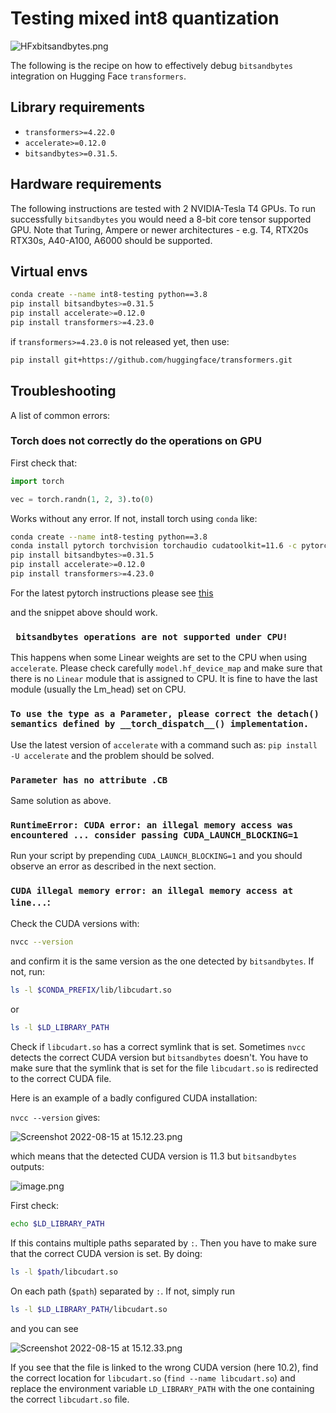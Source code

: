 # Testing mixed int8 quantization

![HFxbitsandbytes.png](https://cdn-uploads.huggingface.co/production/uploads/1660567705337-62441d1d9fdefb55a0b7d12c.png)

The following is the recipe on how to effectively debug `bitsandbytes` integration on Hugging Face `transformers`.

## Library requirements

+ `transformers>=4.22.0`
+ `accelerate>=0.12.0` 
+ `bitsandbytes>=0.31.5`.
## Hardware requirements

The following instructions are tested with 2 NVIDIA-Tesla T4 GPUs. To run successfully `bitsandbytes` you would need a 8-bit core tensor supported GPU. Note that Turing, Ampere or newer architectures - e.g. T4, RTX20s RTX30s, A40-A100, A6000 should be supported. 

## Virtual envs

```bash
conda create --name int8-testing python==3.8
pip install bitsandbytes>=0.31.5
pip install accelerate>=0.12.0
pip install transformers>=4.23.0
```
if `transformers>=4.23.0` is not released yet, then use:
```bash
pip install git+https://github.com/huggingface/transformers.git
```

## Troubleshooting

A list of common errors:

### Torch does not correctly do the operations on GPU

First check that:

```py
import torch

vec = torch.randn(1, 2, 3).to(0)
```

Works without any error. If not, install torch using `conda` like:

```bash
conda create --name int8-testing python==3.8
conda install pytorch torchvision torchaudio cudatoolkit=11.6 -c pytorch -c conda-forge
pip install bitsandbytes>=0.31.5
pip install accelerate>=0.12.0
pip install transformers>=4.23.0
```
For the latest pytorch instructions please see [this](https://pytorch.org/get-started/locally/)

and the snippet above should work.

### ` bitsandbytes operations are not supported under CPU!`

This happens when some Linear weights are set to the CPU when using `accelerate`. Please check carefully `model.hf_device_map` and make sure that there is no `Linear` module that is assigned to CPU. It is fine to have the last module (usually the Lm_head) set on CPU.

### `To use the type as a Parameter, please correct the detach() semantics defined by __torch_dispatch__() implementation.`

Use the latest version of `accelerate` with a command such as: `pip install -U accelerate` and the problem should be solved.

### `Parameter has no attribute .CB` 

Same solution as above.

### `RuntimeError: CUDA error: an illegal memory access was encountered ... consider passing CUDA_LAUNCH_BLOCKING=1`

Run your script by prepending `CUDA_LAUNCH_BLOCKING=1` and you should observe an error as described in the next section.

### `CUDA illegal memory error: an illegal memory access at line...`:

Check the CUDA versions with:
```bash
nvcc --version
```
and confirm it is the same version as the one detected by `bitsandbytes`. If not, run:
```bash
ls -l $CONDA_PREFIX/lib/libcudart.so
```
or 
```bash
ls -l $LD_LIBRARY_PATH
```
Check if `libcudart.so` has a correct symlink that is set. Sometimes `nvcc` detects the correct CUDA version but `bitsandbytes` doesn't. You have to make sure that the symlink that is set for the file `libcudart.so` is redirected to the correct CUDA file. 

Here is an example of a badly configured CUDA installation:

`nvcc --version` gives:

![Screenshot 2022-08-15 at 15.12.23.png](https://cdn-uploads.huggingface.co/production/uploads/1660569220888-62441d1d9fdefb55a0b7d12c.png)

which means that the detected CUDA version is 11.3 but `bitsandbytes` outputs:

![image.png](https://cdn-uploads.huggingface.co/production/uploads/1660569284243-62441d1d9fdefb55a0b7d12c.png)

First check:

```bash
echo $LD_LIBRARY_PATH
```

If this contains multiple paths separated by `:`. Then you have to make sure that the correct CUDA version is set. By doing:

```bash
ls -l $path/libcudart.so
```

On each path (`$path`) separated by `:`.
If not, simply run
```bash
ls -l $LD_LIBRARY_PATH/libcudart.so
```

and you can see

![Screenshot 2022-08-15 at 15.12.33.png](https://cdn-uploads.huggingface.co/production/uploads/1660569176504-62441d1d9fdefb55a0b7d12c.png)

If you see that the file is linked to the wrong CUDA version (here 10.2), find the correct location for `libcudart.so` (`find --name libcudart.so`) and replace the environment variable `LD_LIBRARY_PATH` with the one containing the correct `libcudart.so` file.
